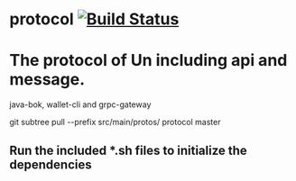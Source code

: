 # protocol [![Build Status](https://travis-ci.org/unprotocol/protocol.svg?branch=master)](https://travis-ci.org/unprotocol/protocol)


# The protocol of Un including api and message.

java-bok, wallet-cli and grpc-gateway

git subtree pull --prefix src/main/protos/ protocol master

## Run the included *.sh files to initialize the dependencies

